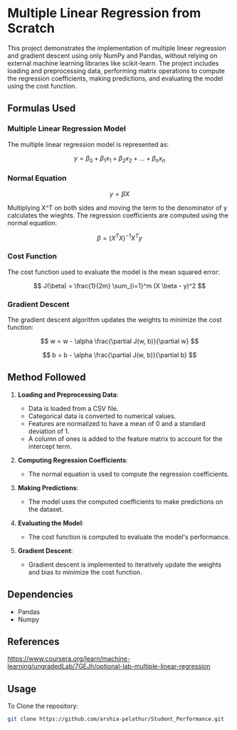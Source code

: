 # Multiple Linear Regression from Scratch

This project demonstrates the implementation of multiple linear regression and gradient descent using only NumPy and Pandas, without relying on external machine learning libraries like scikit-learn. The project includes loading and preprocessing data, performing matrix operations to compute the regression coefficients, making predictions, and evaluating the model using the cost function.

## Formulas Used

### Multiple Linear Regression Model

The multiple linear regression model is represented as:

$$ y = \beta_0 + \beta_1 x_1 + \beta_2 x_2 + \ldots + \beta_n x_n $$

### Normal Equation

$$ y = \beta X $$

Multiplying X^T on both sides and moving the term to the denominator of y calculates the wieghts. 
The regression coefficients are computed using the normal equation:

$$ \beta = (X^T X)^{-1} X^T y $$

### Cost Function

The cost function used to evaluate the model is the mean squared error:

$$ J(\beta) = \frac{1}{2m} \sum_{i=1}^m (X \beta - y)^2 $$

### Gradient Descent

The gradient descent algorithm updates the weights to minimize the cost function:

$$ w = w - \alpha \frac{\partial J(w, b)}{\partial w} $$

$$ b = b - \alpha \frac{\partial J(w, b)}{\partial b} $$

## Method Followed

1. **Loading and Preprocessing Data**:
   - Data is loaded from a CSV file.
   - Categorical data is converted to numerical values.
   - Features are normalized to have a mean of 0 and a standard deviation of 1.
   - A column of ones is added to the feature matrix to account for the intercept term.

2. **Computing Regression Coefficients**:
   - The normal equation is used to compute the regression coefficients.

3. **Making Predictions**:
   - The model uses the computed coefficients to make predictions on the dataset.

4. **Evaluating the Model**:
   - The cost function is computed to evaluate the model's performance.

5. **Gradient Descent**:
   - Gradient descent is implemented to iteratively update the weights and bias to minimize the cost function.

## Dependencies
- Pandas
- Numpy

## References
https://www.coursera.org/learn/machine-learning/ungradedLab/7GEJh/optional-lab-multiple-linear-regression

## Usage
To Clone the repository:
   ```bash
   git clone https://github.com/arshia-pelathur/Student_Performance.git


